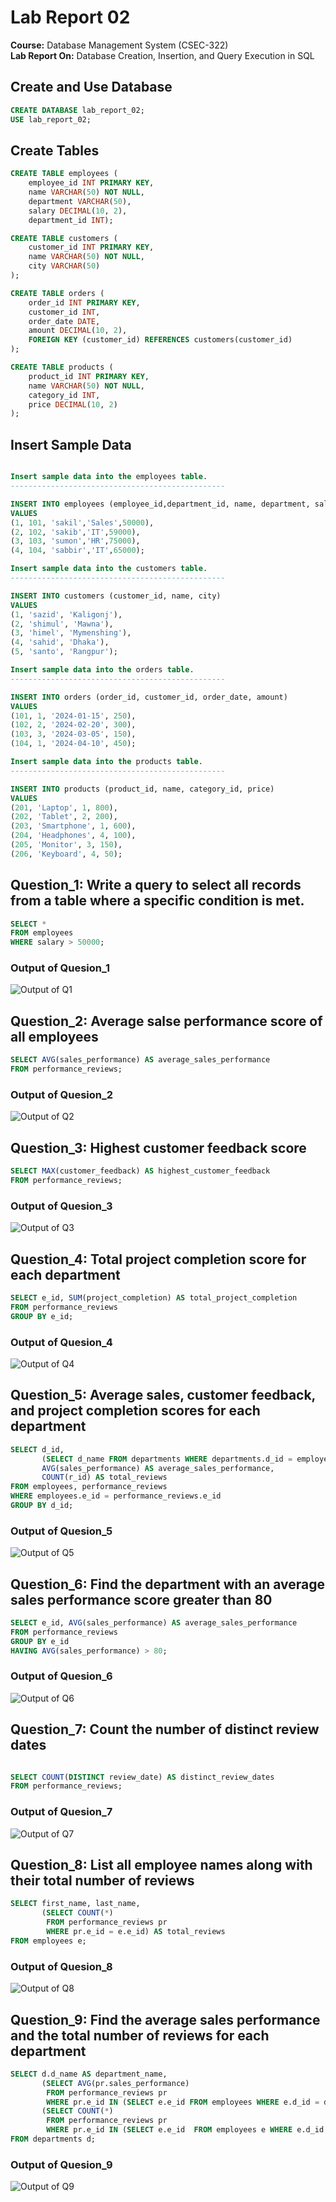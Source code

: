 # Lab Report 02
**Course:** Database Management System  (CSEC-322)<br />
**Lab Report On:** Database Creation, Insertion, and Query Execution in SQL <br/>
## Create and Use Database
```sql
CREATE DATABASE lab_report_02;
USE lab_report_02;
```
## Create Tables
```sql
CREATE TABLE employees (
    employee_id INT PRIMARY KEY,
    name VARCHAR(50) NOT NULL,
    department VARCHAR(50),
    salary DECIMAL(10, 2),
    department_id INT);

CREATE TABLE customers (
    customer_id INT PRIMARY KEY,
    name VARCHAR(50) NOT NULL,
    city VARCHAR(50)
);

CREATE TABLE orders (
    order_id INT PRIMARY KEY,
    customer_id INT,
    order_date DATE,
    amount DECIMAL(10, 2),
    FOREIGN KEY (customer_id) REFERENCES customers(customer_id)
);

CREATE TABLE products (
    product_id INT PRIMARY KEY,
    name VARCHAR(50) NOT NULL,
    category_id INT,
    price DECIMAL(10, 2)
);

```

## Insert Sample Data
```sql

Insert sample data into the employees table.
------------------------------------------------

INSERT INTO employees (employee_id,department_id, name, department, salary )
VALUES 
(1, 101, 'sakil','Sales',50000),
(2, 102, 'sakib','IT',59000),
(3, 103, 'sumon','HR',75000),
(4, 104, 'sabbir','IT',65000);

Insert sample data into the customers table.
------------------------------------------------

INSERT INTO customers (customer_id, name, city)
VALUES 
(1, 'sazid', 'Kaligonj'),
(2, 'shimul', 'Mawna'),
(3, 'himel', 'Mymenshing'),
(4, 'sahid', 'Dhaka'),
(5, 'santo', 'Rangpur');

Insert sample data into the orders table.
------------------------------------------------

INSERT INTO orders (order_id, customer_id, order_date, amount)
VALUES 
(101, 1, '2024-01-15', 250),
(102, 2, '2024-02-20', 300),
(103, 3, '2024-03-05', 150),
(104, 1, '2024-04-10', 450);

Insert sample data into the products table.
------------------------------------------------

INSERT INTO products (product_id, name, category_id, price)
VALUES 
(201, 'Laptop', 1, 800),
(202, 'Tablet', 2, 200),
(203, 'Smartphone', 1, 600),
(204, 'Headphones', 4, 100),
(205, 'Monitor', 3, 150),
(206, 'Keyboard', 4, 50);

```

## Question_1: Write a query to select all records from a table where a specific condition is met.
```sql
SELECT * 
FROM employees 
WHERE salary > 50000;
```
### Output of Quesion_1
![Output of Q1](./1.png)

## Question_2: Average salse performance score of all employees
```sql
SELECT AVG(sales_performance) AS average_sales_performance
FROM performance_reviews;
```
### Output of Quesion_2
![Output of Q2](Image/q_2.png)

## Question_3: Highest customer feedback score
```sql
SELECT MAX(customer_feedback) AS highest_customer_feedback
FROM performance_reviews;
```
### Output of Quesion_3
![Output of Q3](Image/q_3.png)

## Question_4: Total project completion score for each department
```sql
SELECT e_id, SUM(project_completion) AS total_project_completion
FROM performance_reviews
GROUP BY e_id;
```
### Output of Quesion_4
![Output of Q4](Image/q_4.png)

## Question_5: Average sales, customer feedback, and project completion scores for each department
```sql
SELECT d_id,
       (SELECT d_name FROM departments WHERE departments.d_id = employees.d_id) AS department_name,
       AVG(sales_performance) AS average_sales_performance,
       COUNT(r_id) AS total_reviews
FROM employees, performance_reviews
WHERE employees.e_id = performance_reviews.e_id
GROUP BY d_id;

```
### Output of Quesion_5
![Output of Q5](Image/q_5.png)

## Question_6: Find the department with an average sales performance score greater than 80
```sql
SELECT e_id, AVG(sales_performance) AS average_sales_performance
FROM performance_reviews
GROUP BY e_id
HAVING AVG(sales_performance) > 80;
```
### Output of Quesion_6
![Output of Q6](Image/q_6.png)

## Question_7: Count the number of distinct review dates
```sql

SELECT COUNT(DISTINCT review_date) AS distinct_review_dates
FROM performance_reviews;
```
### Output of Quesion_7
![Output of Q7](Image/q_7.png)

## Question_8: List all employee names along with their total number of reviews
```sql
SELECT first_name, last_name, 
       (SELECT COUNT(*) 
        FROM performance_reviews pr 
        WHERE pr.e_id = e.e_id) AS total_reviews
FROM employees e;

```
### Output of Quesion_8
![Output of Q8](Image/q_8.png)

## Question_9: Find the average sales performance and the total number of reviews for each department
```sql
SELECT d.d_name AS department_name,
       (SELECT AVG(pr.sales_performance)
        FROM performance_reviews pr
        WHERE pr.e_id IN (SELECT e.e_id FROM employees WHERE e.d_id = d.d_id)) AS average_sales_performance,
       (SELECT COUNT(*)
        FROM performance_reviews pr
        WHERE pr.e_id IN (SELECT e.e_id  FROM employees e WHERE e.d_id = d.d_id)) AS total_reviews
FROM departments d;
```
### Output of Quesion_9
![Output of Q9](Image/q_9.png)
